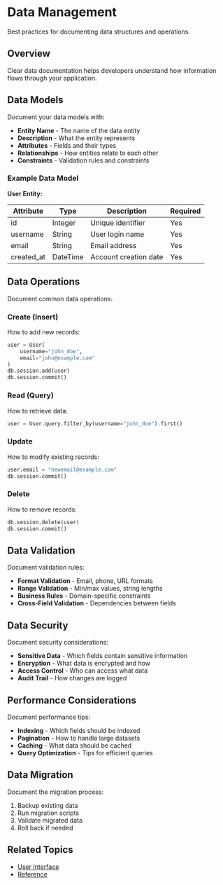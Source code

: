 # Data Management

Best practices for documenting data structures and operations.

## Overview

Clear data documentation helps developers understand how information flows through your application.

## Data Models

Document your data models with:

*   **Entity Name** - The name of the data entity
*   **Description** - What the entity represents
*   **Attributes** - Fields and their types
*   **Relationships** - How entities relate to each other
*   **Constraints** - Validation rules and constraints

### Example Data Model

**User Entity:**

| Attribute | Type | Description | Required |
|-----------|------|-------------|----------|
| id | Integer | Unique identifier | Yes |
| username | String | User login name | Yes |
| email | String | Email address | Yes |
| created_at | DateTime | Account creation date | Yes |

## Data Operations

Document common data operations:

### Create (Insert)

How to add new records:

```python
user = User(
    username="john_doe",
    email="john@example.com"
)
db.session.add(user)
db.session.commit()
```

### Read (Query)

How to retrieve data:

```python
user = User.query.filter_by(username="john_doe").first()
```

### Update

How to modify existing records:

```python
user.email = "newemail@example.com"
db.session.commit()
```

### Delete

How to remove records:

```python
db.session.delete(user)
db.session.commit()
```

## Data Validation

Document validation rules:

*   **Format Validation** - Email, phone, URL formats
*   **Range Validation** - Min/max values, string lengths
*   **Business Rules** - Domain-specific constraints
*   **Cross-Field Validation** - Dependencies between fields

## Data Security

Document security considerations:

*   **Sensitive Data** - Which fields contain sensitive information
*   **Encryption** - What data is encrypted and how
*   **Access Control** - Who can access what data
*   **Audit Trail** - How changes are logged

## Performance Considerations

Document performance tips:

*   **Indexing** - Which fields should be indexed
*   **Pagination** - How to handle large datasets
*   **Caching** - What data should be cached
*   **Query Optimization** - Tips for efficient queries

## Data Migration

Document the migration process:

1.  Backup existing data
2.  Run migration scripts
3.  Validate migrated data
4.  Roll back if needed

## Related Topics

*   [User Interface](ui.md)
*   [Reference](../reference/intro.md)
